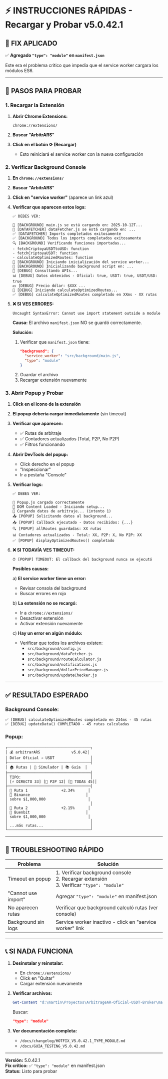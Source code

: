 # ⚡ INSTRUCCIONES RÁPIDAS - Recargar y Probar v5.0.42.1

## 🔧 FIX APLICADO

✅ **Agregado `"type": "module"` en `manifest.json`**

Este era el problema crítico que impedía que el service worker cargara los módulos ES6.

---

## 🚀 PASOS PARA PROBAR

### 1. Recargar la Extensión

1. **Abrir Chrome Extensions:**
   ```
   chrome://extensions/
   ```

2. **Buscar "ArbitrARS"**

3. **Click en el botón ⟳ (Recargar)**
   - Esto reiniciará el service worker con la nueva configuración

### 2. Verificar Background Console

1. **En `chrome://extensions/`**

2. **Buscar "ArbitrARS"**

3. **Click en "service worker"** (aparece un link azul)

4. **Verificar que aparecen estos logs:**

   ```
   ✅ DEBES VER:
   
   🔧 [BACKGROUND] main.js se está cargando en: 2025-10-12T...
   🔧 [DATAFETCHER] dataFetcher.js se está cargando en: ...
   ✅ [DATAFETCHER] Imports completados exitosamente
   ✅ [BACKGROUND] Todos los imports completados exitosamente
   🔍 [BACKGROUND] Verificando funciones importadas...
   - fetchCriptoyaUSDTtoUSD: function
   - fetchCriptoyaUSDT: function
   - calculateOptimizedRoutes: function
   🚀 [BACKGROUND] Iniciando inicialización del service worker...
   🚀 [BACKGROUND] Inicializando background script en: ...
   📡 [DEBUG] Consultando APIs...
   📊 [DEBUG] Datos obtenidos - Oficial: true, USDT: true, USDT/USD: true
   💵 [DEBUG] Precio dólar: $XXX ...
   🧮 [DEBUG] Iniciando calculateOptimizedRoutes...
   ✅ [DEBUG] calculateOptimizedRoutes completado en XXms - XX rutas
   ```

5. **❌ SI VES ERRORES:**

   ```
   Uncaught SyntaxError: Cannot use import statement outside a module
   ```
   
   **Causa:** El archivo `manifest.json` NO se guardó correctamente.
   
   **Solución:**
   1. Verificar que `manifest.json` tiene:
      ```json
      "background": {
        "service_worker": "src/background/main.js",
        "type": "module"
      }
      ```
   2. Guardar el archivo
   3. Recargar extensión nuevamente

### 3. Abrir Popup y Probar

1. **Click en el icono de la extensión**

2. **El popup debería cargar inmediatamente** (sin timeout)

3. **Verificar que aparecen:**
   - ✅ Rutas de arbitraje
   - ✅ Contadores actualizados (Total, P2P, No P2P)
   - ✅ Filtros funcionando

4. **Abrir DevTools del popup:**
   - Click derecho en el popup
   - "Inspeccionar"
   - Ir a pestaña "Console"

5. **Verificar logs:**

   ```
   ✅ DEBES VER:
   
   🚀 Popup.js cargado correctamente
   📄 DOM Content Loaded - Iniciando setup...
   🔄 Cargando datos de arbitraje... (intento 1)
   📤 [POPUP] Solicitando datos al background...
   📥 [POPUP] Callback ejecutado - Datos recibidos: {...}
   🔍 [POPUP] allRoutes guardadas: XX rutas
   📊 Contadores actualizados - Total: XX, P2P: X, No P2P: XX
   ✅ [POPUP] displayOptimizedRoutes() completado
   ```

6. **❌ SI TODAVÍA VES TIMEOUT:**

   ```
   ⏰ [POPUP] TIMEOUT: El callback del background nunca se ejecutó
   ```
   
   **Posibles causas:**
   
   a) **El service worker tiene un error:**
      - Revisar consola del background
      - Buscar errores en rojo
   
   b) **La extensión no se recargó:**
      - Ir a `chrome://extensions/`
      - Desactivar extensión
      - Activar extensión nuevamente
   
   c) **Hay un error en algún módulo:**
      - Verificar que todos los archivos existen:
        - `src/background/config.js`
        - `src/background/dataFetcher.js`
        - `src/background/routeCalculator.js`
        - `src/background/notifications.js`
        - `src/background/dollarPriceManager.js`
        - `src/background/updateChecker.js`

---

## ✅ RESULTADO ESPERADO

### Background Console:
```
✅ [DEBUG] calculateOptimizedRoutes completado en 234ms - 45 rutas
✅ [DEBUG] updateData() COMPLETADO - 45 rutas calculadas
```

### Popup:
```
┌─────────────────────────────────────┐
│ 💰 arbitrarARS              v5.0.42│
│ Dólar Oficial → USDT                │
├─────────────────────────────────────┤
│ 🏠 Rutas | 🎲 Simulador | 📚 Guía  │
├─────────────────────────────────────┤
│ TIPO:                               │
│ [⚡ DIRECTO 33] [🤝 P2P 12] [🔀 TODAS 45]│
├─────────────────────────────────────┤
│ 🎯 Ruta 1               +2.34%      │
│ 🏦 Binance                         │
│ sobre $1,000,000                   │
│                                     │
│ 🎯 Ruta 2               +2.15%      │
│ 🏦 Buenbit                         │
│ sobre $1,000,000                   │
│                                     │
│ ...más rutas...                     │
└─────────────────────────────────────┘
```

---

## 🐛 TROUBLESHOOTING RÁPIDO

| Problema | Solución |
|----------|----------|
| Timeout en popup | 1. Verificar background console<br>2. Recargar extensión<br>3. Verificar `"type": "module"` |
| "Cannot use import" | Agregar `"type": "module"` en manifest.json |
| No aparecen rutas | Verificar que background calculó rutas (ver console) |
| Background sin logs | Service worker inactivo - click en "service worker" link |

---

## 📞 SI NADA FUNCIONA

1. **Desinstalar y reinstalar:**
   - En `chrome://extensions/`
   - Click en "Quitar"
   - Cargar extensión nuevamente

2. **Verificar archivos:**
   ```powershell
   Get-Content "d:\martin\Proyectos\ArbitrageAR-Oficial-USDT-Broker\manifest.json"
   ```
   
   Buscar:
   ```json
   "type": "module"
   ```

3. **Ver documentación completa:**
   - `/docs/changelog/HOTFIX_V5.0.42.1_TYPE_MODULE.md`
   - `/docs/GUIA_TESTING_V5.0.42.md`

---

**Versión:** 5.0.42.1  
**Fix crítico:** ✅ `"type": "module"` en manifest.json  
**Status:** Listo para probar
